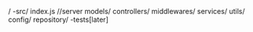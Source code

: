 /
  -src/
    index.js //server
    models/
    controllers/
    middlewares/
    services/
    utils/
    config/
    repository/
  -tests[later]

